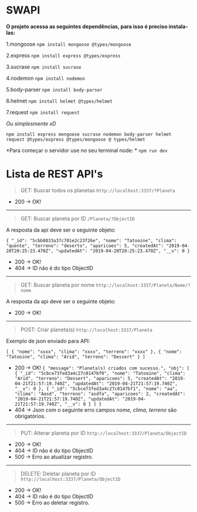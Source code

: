 **SWAPI**
===
**O projeto acessa as seguintes dependências, para isso é preciso instala-las:**

1.mongoose `npm install mongoose @types/mongoose`

2.express `npm install express @types/express`

3.sucrase `npm install sucrase`

4.nodemon `npm install nodemon`

5.body-parser `npm install body-parser` 

6.helmet `npm install helmet @types/helmet`

7.request `npm install request`

*Ou simplesmente xD*

`npm install express mongoose sucrase nodemon body-parser helmet request
@types/express @types/mongoose @ types/helmet`

*Para começar o servidor use no seu terminal node: * `npm run dev`

**Lista de REST API's**
===
> GET: Buscar todos os planetas
`http://localhost:3337/?Planeta` 

- 200 -> OK!
---
> GET: Buscar planeta por ID
`/Planeta/?ObjectID`

A resposta da api deve ser o seguinte objeto: 

`
{
    "_id": "5cbb8033a37c701e2c23f26e",
    "nome": "Tatooine",
    "clima": "quente",
    "terreno": "deserto",
    "aparicoes": 5,
    "createdAt": "2019-04-20T20:25:23.470Z",
    "updatedAt": "2019-04-20T20:25:23.470Z",
    "__v": 0
}
`

- 200 -> OK!
- 404 -> ID não é do tipo ObjectID
---
> GET: Buscar planeta por nome
`http://localhost:3337/Planeta/Nome/?nome`

A resposta da api deve ser o seguinte objeto: 

- 200 -> OK!
---
> POST: Criar planeta(s)
`http://localhost:3337/Planeta`

Exemplo de json enviado para API: 

`
[
	{
		"nome": "xxxx",
		"clima": "xxxx",
		"terreno": "xxxx"
	},
	{
		"nome": "Tatooine",
		"clima": "Arid",
		"terreno": "Dessert"
	}
]
`
- 200 -> OK!
`
{
    "message": "Planeta(s) criados com sucesso.",
    "obj": [
        {
            "_id": "5cbce73fed3a4c27c0147bf0",
            "nome": "Tatooine",
            "clima": "Arid",
            "terreno": "Dessert",
            "aparicoes": 5,
            "createdAt": "2019-04-21T21:57:19.740Z",
            "updatedAt": "2019-04-21T21:57:19.740Z",
            "__v": 0
        },
        {
            "_id": "5cbce73fed3a4c27c0147bf1",
            "nome": "aa",
            "clima": "Aasd",
            "terreno": "asdfa",
            "aparicoes": 2,
            "createdAt": "2019-04-21T21:57:19.740Z",
            "updatedAt": "2019-04-21T21:57:19.740Z",
            "__v": 0
        }
    ]
}
`
- 404 -> Json com o seguinte erro campos *nome, clima, terreno* são obrigatórios.
---
> PUT: Alterar planeta por ID
`http://localhost:3337/Planeta/ObjectID`

- 200 -> OK!
- 404 -> ID não é do tipo ObjectID
- 500 -> Erro ao atualizar registro.
---
> DELETE: Deletar planeta por ID
`http://localhost:3337/Planeta/ObjectID`

- 200 -> OK!
- 404 -> ID não é do tipo ObjectID
- 500 -> Erro ao deletar registro.
